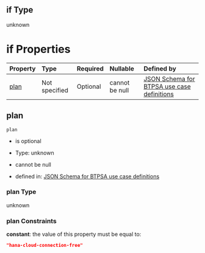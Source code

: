 ## if Type

unknown

# if Properties

| Property      | Type          | Required | Nullable       | Defined by                                                                                                                                                                                                                                  |
| :------------ | :------------ | :------- | :------------- | :------------------------------------------------------------------------------------------------------------------------------------------------------------------------------------------------------------------------------------------ |
| [plan](#plan) | Not specified | Optional | cannot be null | [JSON Schema for BTPSA use case definitions](btpsa-usecase-properties-services-items-allof-1-then-allof-42-then-allof-2-if-properties-plan.md "undefined#/properties/services/items/allOf/1/then/allOf/42/then/allOf/2/if/properties/plan") |

## plan



`plan`

*   is optional

*   Type: unknown

*   cannot be null

*   defined in: [JSON Schema for BTPSA use case definitions](btpsa-usecase-properties-services-items-allof-1-then-allof-42-then-allof-2-if-properties-plan.md "undefined#/properties/services/items/allOf/1/then/allOf/42/then/allOf/2/if/properties/plan")

### plan Type

unknown

### plan Constraints

**constant**: the value of this property must be equal to:

```json
"hana-cloud-connection-free"
```
